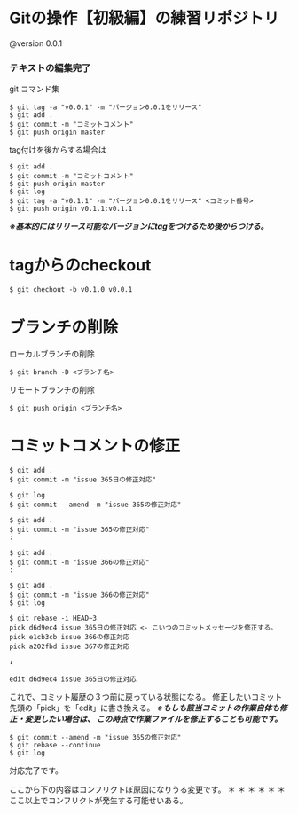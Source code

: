 # Gitの操作【初級編】の練習リポジトリ

@version 0.0.1

### テキストの編集完了
git コマンド集 
  

```
$ git tag -a "v0.0.1" -m "バージョン0.0.1をリリース"
$ git add .
$ git commit -m "コミットコメント"
$ git push origin master
```

tag付けを後からする場合は 

```
$ git add .
$ git commit -m "コミットコメント"
$ git push origin master
$ git log
$ git tag -a "v0.1.1" -m "バージョン0.0.1をリリース" <コミット番号>
$ git push origin v0.1.1:v0.1.1
```
***※基本的にはリリース可能なバージョンにtagをつけるため後からつける。*** 


# tagからのcheckout
```
$ git chechout -b v0.1.0 v0.0.1
```

# ブランチの削除 
ローカルブランチの削除  
```
$ git branch -D <ブランチ名>
```

リモートブランチの削除  
```
$ git push origin <ブランチ名>
```

# コミットコメントの修正

```
$ git add .
$ git commit -m "issue 365日の修正対応"

$ git log
$ git commit --amend -m "issue 365の修正対応"
```

```
$ git add .
$ git commit -m "issue 365の修正対応"
:

$ git add .
$ git commit -m "issue 366の修正対応" 
:

$ git add .
$ git commit -m "issue 366の修正対応" 
$ git log
```

```
$ git rebase -i HEAD~3
pick d6d9ec4 issue 365日の修正対応 <- こいつのコミットメッセージを修正する。
pick e1cb3cb issue 366の修正対応
pick a202fbd issue 367の修正対応 

↓

edit d6d9ec4 issue 365日の修正対応

```
これで、コミット履歴の３つ前に戻っている状態になる。
修正したいコミット先頭の「pick」を「edit」に書き換える。
***※もしも該当コミットの作業自体も修正・変更したい場合は、  この時点で作業ファイルを修正することも可能です。***  

```
$ git commit --amend -m "issue 365の修正対応"
$ git rebase --continue
$ git log
```
対応完了です。

ここから下の内容はコンフリクトぼ原因になりうる変更です。
＊
＊
＊
＊
＊
＊
ここ以上でコンフリクトが発生する可能せいある。
